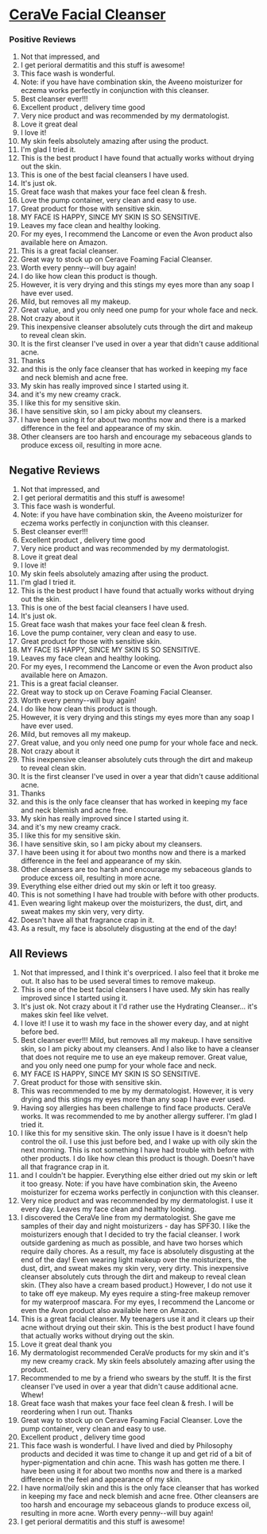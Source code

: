# [CeraVe Facial Cleanser](https://products.checkmycream.com/products/CeraVe-Facial-Cleanser.html)

### Positive Reviews

<ol>
      <li>Not that impressed, and</li>
      <li>I get perioral dermatitis and this stuff is awesome!</li>
      <li>This face wash is wonderful.  </li>
      <li>Note: if you have have combination skin, the Aveeno moisturizer for eczema works perfectly in conjunction with this cleanser.</li>
      <li>Best cleanser ever!!!</li>
      <li>Excellent product , delivery time good</li>
      <li>Very nice product and was recommended by my dermatologist.</li>
      <li>Love it great deal  </li>
      <li>I love it!</li>
      <li>My skin feels absolutely amazing after using the product.</li>
      <li>I&#x27;m glad I tried it.</li>
      <li>This is the best product I have found that actually works without drying out the skin.</li>
      <li>This is one of the best facial cleansers I have used.</li>
      <li>It&#x27;s just ok.</li>
      <li>Great face wash that makes your face feel clean &amp; fresh.</li>
      <li>Love the pump container, very clean and easy to use.</li>
      <li>Great product for those with sensitive skin.</li>
      <li>MY FACE IS HAPPY, SINCE MY SKIN IS SO SENSITIVE.</li>
      <li>Leaves my face clean and healthy looking.</li>
      <li>For my eyes, I recommend the Lancome or even the Avon product also available here on Amazon.</li>
      <li>This is a great facial cleanser.  </li>
      <li>Great way to stock up on Cerave Foaming Facial Cleanser.  </li>
      <li>Worth every penny--will buy again!</li>
      <li>I do like how clean this product is though.</li>
      <li>However, it is very drying and this stings my eyes more than any soap I have ever used.</li>
      <li>Mild, but removes all my makeup.</li>
      <li>Great value, and you only need one pump for your whole face and neck.</li>
      <li>Not crazy about it  </li>
      <li>This inexpensive cleanser absolutely cuts through the dirt and makeup to reveal clean skin.  </li>
      <li>It is the first cleanser I&#x27;ve used in over a year that didn&#x27;t cause additional acne.</li>
      <li>Thanks</li>
      <li>and this is the only face cleanser that has worked in keeping my face and neck blemish and acne free.</li>
      <li>My skin has really improved since I started using it.</li>
      <li>and it&#x27;s my new creamy crack.</li>
      <li>I like this for my sensitive skin.</li>
      <li>I have sensitive skin, so I am picky about my cleansers.</li>
      <li>I have been using it for about two months now and there is a marked difference in the feel and appearance of my skin.</li>
      <li>Other cleansers are too harsh and encourage my sebaceous glands to produce excess oil, resulting in more acne.</li>
</ol>


<h2>Negative Reviews</h2>
<ol>
<li> Not that impressed, and</li>
<li> I get perioral dermatitis and this stuff is awesome!</li>
<li> This face wash is wonderful.  </li>
<li> Note: if you have have combination skin, the Aveeno moisturizer for eczema works perfectly in conjunction with this cleanser.</li>
<li> Best cleanser ever!!!</li>
<li> Excellent product , delivery time good</li>
<li> Very nice product and was recommended by my dermatologist.</li>
<li> Love it great deal  </li>
<li> I love it!</li>
<li> My skin feels absolutely amazing after using the product.</li>
<li> I&#x27;m glad I tried it.</li>
<li> This is the best product I have found that actually works without drying out the skin.</li>
<li> This is one of the best facial cleansers I have used.</li>
<li> It&#x27;s just ok.</li>
<li> Great face wash that makes your face feel clean &amp; fresh.</li>
<li> Love the pump container, very clean and easy to use.</li>
<li> Great product for those with sensitive skin.</li>
<li> MY FACE IS HAPPY, SINCE MY SKIN IS SO SENSITIVE.</li>
<li> Leaves my face clean and healthy looking.</li>
<li> For my eyes, I recommend the Lancome or even the Avon product also available here on Amazon.</li>
<li> This is a great facial cleanser.  </li>
<li> Great way to stock up on Cerave Foaming Facial Cleanser.  </li>
<li> Worth every penny--will buy again!</li>
<li> I do like how clean this product is though.</li>
<li> However, it is very drying and this stings my eyes more than any soap I have ever used.</li>
<li> Mild, but removes all my makeup.</li>
<li> Great value, and you only need one pump for your whole face and neck.</li>
<li> Not crazy about it  </li>
<li> This inexpensive cleanser absolutely cuts through the dirt and makeup to reveal clean skin.  </li>
<li> It is the first cleanser I&#x27;ve used in over a year that didn&#x27;t cause additional acne.</li>
<li> Thanks</li>
<li> and this is the only face cleanser that has worked in keeping my face and neck blemish and acne free.</li>
<li> My skin has really improved since I started using it.</li>
<li> and it&#x27;s my new creamy crack.</li>
<li> I like this for my sensitive skin.</li>
<li> I have sensitive skin, so I am picky about my cleansers.</li>
<li> I have been using it for about two months now and there is a marked difference in the feel and appearance of my skin.</li>
<li> Other cleansers are too harsh and encourage my sebaceous glands to produce excess oil, resulting in more acne.</li>
<li> Everything else either dried out my skin or left it too greasy.  </li>
<li> This is not something I have had trouble with before with other products.</li>
<li> Even wearing light makeup over the moisturizers, the dust, dirt, and sweat makes my skin very, very dirty.  </li>
<li> Doesn&#x27;t have all that fragrance crap in it.</li>
<li> As a result, my face is absolutely disgusting at the end of the day!  </li>
</ol>

<h2>All Reviews</h2>

<ol>
    <li> Not that impressed, and I think it&#x27;s overpriced. I also feel that it broke me out. It also has to be used several times to remove makeup.</li>
    <li> This is one of the best facial cleansers I have used. My skin has really improved since I started using it.</li>
    <li> It&#x27;s just ok. Not crazy about it  I&#x27;d rather use the Hydrating Cleanser... it&#x27;s makes skin feel like velvet.</li>
    <li> I love it! I use it to wash my face in the shower every day, and at night before bed.</li>
    <li> Best cleanser ever!!! Mild, but removes all my makeup. I have sensitive skin, so I am picky about my cleansers. And I also like to have a cleanser that does not require me to use an eye makeup remover. Great value, and you only need one pump for your whole face and neck.</li>
    <li> MY FACE IS HAPPY, SINCE MY SKIN IS SO SENSITIVE.</li>
    <li> Great product for those with sensitive skin.</li>
    <li> This was recommended to me by my dermatologist. However, it is very drying and this stings my eyes more than any soap I have ever used.</li>
    <li> Having soy allergies has been challenge to find face products. CeraVe works. It was recommended to me by another allergy sufferer. I&#x27;m glad I tried it.</li>
    <li> I like this for my sensitive skin. The only issue I have is it doesn&#x27;t help control the oil. I use this just before bed, and I wake up with oily skin the next morning. This is not something I have had trouble with before with other products. I do like how clean this product is though. Doesn&#x27;t have all that fragrance crap in it.</li>
    <li> and I couldn&#x27;t be happier.  Everything else either dried out my skin or left it too greasy.  Note: if you have have combination skin, the Aveeno moisturizer for eczema works perfectly in conjunction with this cleanser.</li>
    <li> Very nice product and was recommended by my dermatologist. I use it every day. Leaves my face clean and healthy looking.</li>
    <li> I discovered the CeraVe line from my dermatologist.  She gave me samples of their day and night moisturizers - day has SPF30.  I like the moisturizers enough that I decided to try the facial cleanser.  I work outside gardening as much as possible, and have two horses which require daily chores.  As a result, my face is absolutely disgusting at the end of the day!  Even wearing light makeup over the moisturizers, the dust, dirt, and sweat makes my skin very, very dirty.  This inexpensive cleanser absolutely cuts through the dirt and makeup to reveal clean skin.  (They also have a cream based product.)  However, I do not use it to take off eye makeup.  My eyes require a sting-free makeup remover for my waterproof mascara.  For my eyes, I recommend the Lancome or even the Avon product also available here on Amazon.</li>
    <li> This is a great facial cleanser.  My teenagers use it and it clears up their acne without drying out their skin.  This is the best product I have found that actually works without drying out the skin.</li>
    <li> Love it great deal  thank you</li>
    <li> My dermatologist recommended CeraVe products for my skin and it&#x27;s my new creamy crack. My skin feels absolutely amazing after using the product.</li>
    <li> Recommended to me by a friend who swears by the stuff. It is the first cleanser I&#x27;ve used in over a year that didn&#x27;t cause additional acne. Whew!</li>
    <li> Great face wash that makes your face feel clean &amp; fresh. I will be reordering when I run out. Thanks</li>
    <li> Great way to stock up on Cerave Foaming Facial Cleanser.  Love the pump container, very clean and easy to use.</li>
    <li> Excellent product , delivery time good</li>
    <li> This face wash is wonderful.  I have lived and died by Philosophy products and decided it was time to change it up and get rid of a bit of hyper-pigmentation and chin acne.  This wash has gotten me there.  I have been using it for about two months now and there is a marked difference in the feel and appearance of my skin.</li>
    <li> I have normal/oily skin and this is the only face cleanser that has worked in keeping my face and neck blemish and acne free. Other cleansers are too harsh and encourage my sebaceous glands to produce excess oil, resulting in more acne. Worth every penny--will buy again!</li>
    <li> I get perioral dermatitis and this stuff is awesome!</li>
</ol>




